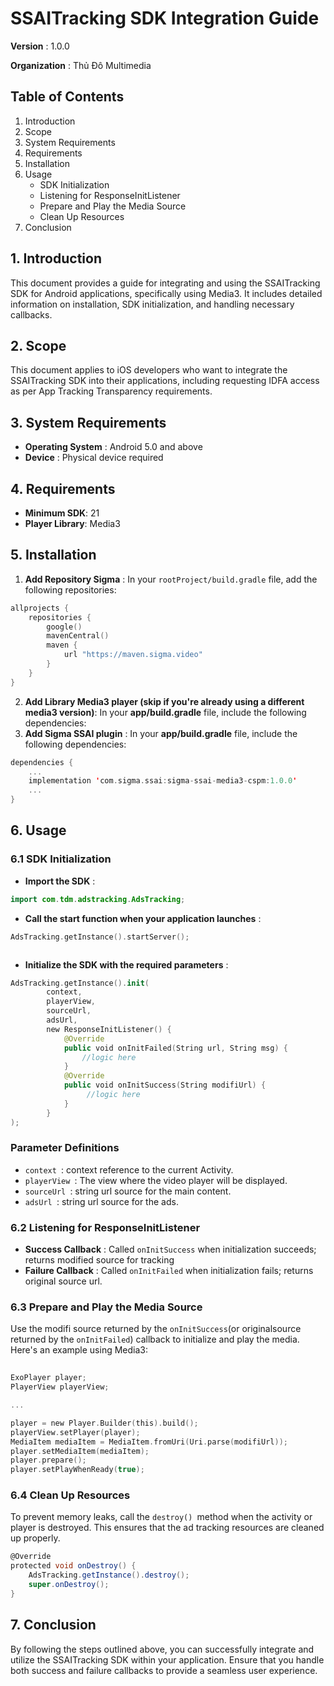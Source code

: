 # SSAITracking SDK Integration Guide

 **Version** : 1.0.0

**Organization** : Thủ Đô Multimedia

## Table of Contents

1. Introduction
2. Scope
3. System Requirements
4. Requirements
5. Installation
6. Usage
   - SDK Initialization
   - Listening for ResponseInitListener
   - Prepare and Play the Media Source
   - Clean Up Resources
7. Conclusion

## 1. Introduction

This document provides a guide for integrating and using the SSAITracking SDK for Android applications, specifically using Media3. It includes detailed information on installation, SDK initialization, and handling necessary callbacks.

## 2. Scope

This document applies to iOS developers who want to integrate the SSAITracking SDK into their applications, including requesting IDFA access as per App Tracking Transparency requirements.

## 3. System Requirements

* **Operating System** : Android 5.0 and above
* **Device** : Physical device required

## 4. Requirements

- **Minimum SDK**: 21
- **Player Library**: Media3

## 5. Installation

1. **Add Repository Sigma** :
   In your `rootProject/build.gradle` file, add the following repositories:

```swift
allprojects {
    repositories {
        google()
        mavenCentral()
        maven {
            url "https://maven.sigma.video"
        }
    }
}
```

2. **Add Library Media3 player (skip if you're already using a different media3 version)**:
   In your **app/build.gradle** file, include the following dependencies:
3. **Add Sigma SSAI plugin** :
   In your **app/build.gradle** file, include the following dependencies:

```swift
dependencies {
    ...
    implementation 'com.sigma.ssai:sigma-ssai-media3-cspm:1.0.0'
    ...
}
```

## 6. Usage

### 6.1 SDK Initialization

* **Import the SDK** :

```swift
import com.tdm.adstracking.AdsTracking;
```

* **Call the start function when your application launches** :

```swift
AdsTracking.getInstance().startServer();
```

```

```

* **Initialize the SDK with the required parameters** :

```swift
AdsTracking.getInstance().init(
        context, 
        playerView, 
        sourceUrl,
        adsUrl,
        new ResponseInitListener() {
            @Override
            public void onInitFailed(String url, String msg) {
                //logic here
            }
            @Override
            public void onInitSuccess(String modifiUrl) {
                 //logic here
            }
        }
);
```

### Parameter Definitions

* `context `: context reference to the current Activity.
* `playerView `: The view where the video player will be displayed.
* `sourceUrl `: string url source for the main content.
* `adsUrl `: string url source for the ads.

### 6.2 Listening for ResponseInitListener

* **Success Callback** :
  Called `onInitSuccess` when initialization succeeds; returns modified source for tracking
* **Failure Callback** :
  Called `onInitFailed` when initialization fails; returns original source url.

### 6.3 Prepare and Play the Media Source

Use the modifi source returned by the `onInitSuccess`(or originalsource returned by the `onInitFailed`) callback to initialize and play the media. Here's an example using Media3:

```swift
 
ExoPlayer player;
PlayerView playerView;

...

player = new Player.Builder(this).build();
playerView.setPlayer(player);
MediaItem mediaItem = MediaItem.fromUri(Uri.parse(modifiUrl));
player.setMediaItem(mediaItem);
player.prepare();
player.setPlayWhenReady(true);
```

### 6.4 Clean Up Resources

To prevent memory leaks, call the `destroy() `method when the activity or player is destroyed. This ensures that the ad tracking resources are cleaned up properly.

```groovy
@Override
protected void onDestroy() {
    AdsTracking.getInstance().destroy();
    super.onDestroy();
}
```

## 7. Conclusion

By following the steps outlined above, you can successfully integrate and utilize the SSAITracking SDK within your application. Ensure that you handle both success and failure callbacks to provide a seamless user experience.
